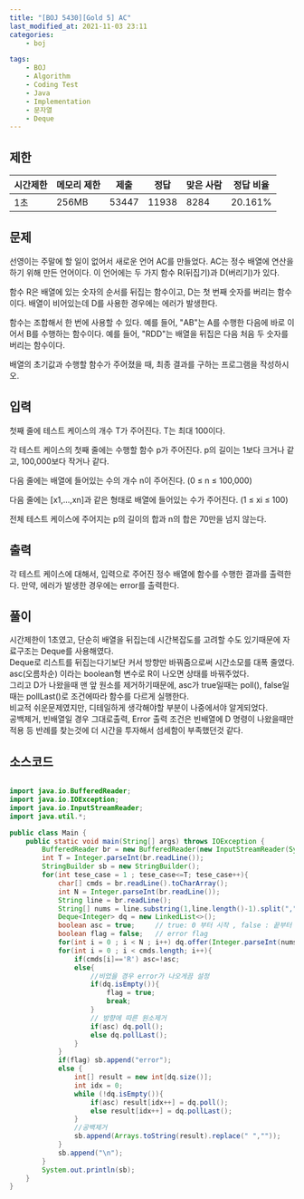 ```yaml
---
title: "[BOJ 5430][Gold 5] AC"
last_modified_at: 2021-11-03 23:11
categories:
    - boj

tags:
    - BOJ
    - Algorithm
    - Coding Test
    - Java
    - Implementation
    - 문자열
    - Deque
---
```

## 제한

|시간제한|메모리 제한|제출|정답|맞은 사람|정답 비율
|---|---|---|---|---|---
|1초|256MB|53447|11938|8284|20.161%

## 문제

선영이는 주말에 할 일이 없어서 새로운 언어 AC를 만들었다. AC는 정수 배열에 연산을 하기 위해 만든 언어이다. 이 언어에는 두 가지 함수 R(뒤집기)과 D(버리기)가 있다.

함수 R은 배열에 있는 숫자의 순서를 뒤집는 함수이고, D는 첫 번째 숫자를 버리는 함수이다. 배열이 비어있는데 D를 사용한 경우에는 에러가 발생한다.

함수는 조합해서 한 번에 사용할 수 있다. 예를 들어, "AB"는 A를 수행한 다음에 바로 이어서 B를 수행하는 함수이다. 예를 들어, "RDD"는 배열을 뒤집은 다음 처음 두 숫자를 버리는 함수이다.

배열의 초기값과 수행할 함수가 주어졌을 때, 최종 결과를 구하는 프로그램을 작성하시오.

## 입력
첫째 줄에 테스트 케이스의 개수 T가 주어진다. T는 최대 100이다.

각 테스트 케이스의 첫째 줄에는 수행할 함수 p가 주어진다. p의 길이는 1보다 크거나 같고, 100,000보다 작거나 같다.

다음 줄에는 배열에 들어있는 수의 개수 n이 주어진다. (0 ≤ n ≤ 100,000)

다음 줄에는 [x1,...,xn]과 같은 형태로 배열에 들어있는 수가 주어진다. (1 ≤ xi ≤ 100)

전체 테스트 케이스에 주어지는 p의 길이의 합과 n의 합은 70만을 넘지 않는다.

## 출력
각 테스트 케이스에 대해서, 입력으로 주어진 정수 배열에 함수를 수행한 결과를 출력한다. 만약, 에러가 발생한 경우에는 error를 출력한다.

## 풀이
시간제한이 1초였고, 단순히 배열을 뒤집는데 시간복잡도를 고려할 수도 있기때문에 자료구조는 Deque를 사용해였다.<br>
Deque로 리스트를 뒤집는다기보단 커서 방향만 바꿔줌으로써 시간소모를 대폭 줄였다.<br>
asc(오름차순) 이라는 boolean형 변수로 R이 나오면 상태를 바꿔주었다.<br>
그리고 D가 나왔을때 맨 앞 원소를 제거하기때문에, asc가 true일때는 poll(), false일때는 pollLast()로 조건에따라 함수를 다르게 실행한다.<br>
비교적 쉬운문제였지만, 디테일하게 생각해야할 부분이 나중에서야 알게되었다.<br>
공백제거, 빈배열일 경우 그대로출력, Error 출력 조건은 빈배열에 D 명령이 나왔을때만 적용 등 반례를 찾는것에 더 시간을 투자해서 섬세함이 부족했던것 같다.  

## 소스코드

```java

import java.io.BufferedReader;
import java.io.IOException;
import java.io.InputStreamReader;
import java.util.*;

public class Main {
    public static void main(String[] args) throws IOException {
        BufferedReader br = new BufferedReader(new InputStreamReader(System.in));
        int T = Integer.parseInt(br.readLine());
        StringBuilder sb = new StringBuilder();
        for(int tese_case = 1 ; tese_case<=T; tese_case++){
            char[] cmds = br.readLine().toCharArray();
            int N = Integer.parseInt(br.readLine());
            String line = br.readLine();
            String[] nums = line.substring(1,line.length()-1).split(",");
            Deque<Integer> dq = new LinkedList<>();
            boolean asc = true;     // true: 0 부터 시작 , false : 끝부터 시작
            boolean flag = false;   // error flag
            for(int i = 0 ; i < N ; i++) dq.offer(Integer.parseInt(nums[i]));
            for(int i = 0 ; i < cmds.length; i++){
                if(cmds[i]=='R') asc=!asc;
                else{
                    //비었을 경우 error가 나오게끔 설정
                    if(dq.isEmpty()){
                        flag = true;
                        break;
                    }
                    // 방향에 따른 원소제거
                    if(asc) dq.poll();
                    else dq.pollLast();
                }
            }
            if(flag) sb.append("error");
            else {
                int[] result = new int[dq.size()];
                int idx = 0;
                while (!dq.isEmpty()){
                    if(asc) result[idx++] = dq.poll();
                    else result[idx++] = dq.pollLast();
                }
                //공백제거
                sb.append(Arrays.toString(result).replace(" ",""));
            }
            sb.append("\n");
        }
        System.out.println(sb);
    }
}


```